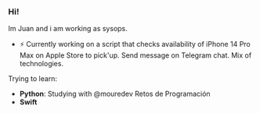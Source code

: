 ### Hi!

Im Juan and i am working as sysops.

- ⚡ Currently working on a script that checks availability of iPhone 14 Pro Max on Apple Store to pick'up. Send message on Telegram chat. Mix of technologies.

Trying to learn:

-  **Python**: Studying with @mouredev Retos de Programación
-  **Swift**

<!--
**chuanmi/chuanmi** is a ✨ _special_ ✨ repository because its `README.md` (this file) appears on your GitHub profile.

-->
